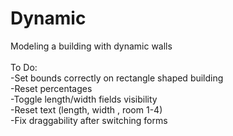 Dynamic
=======

Modeling a building with dynamic walls<br>
<br>
To Do:<br>
-Set bounds correctly on rectangle shaped building<br>
-Reset percentages<br>
-Toggle length/width fields visibility<br>
-Reset text (length, width , room 1-4)<br>
-Fix draggability after switching forms
